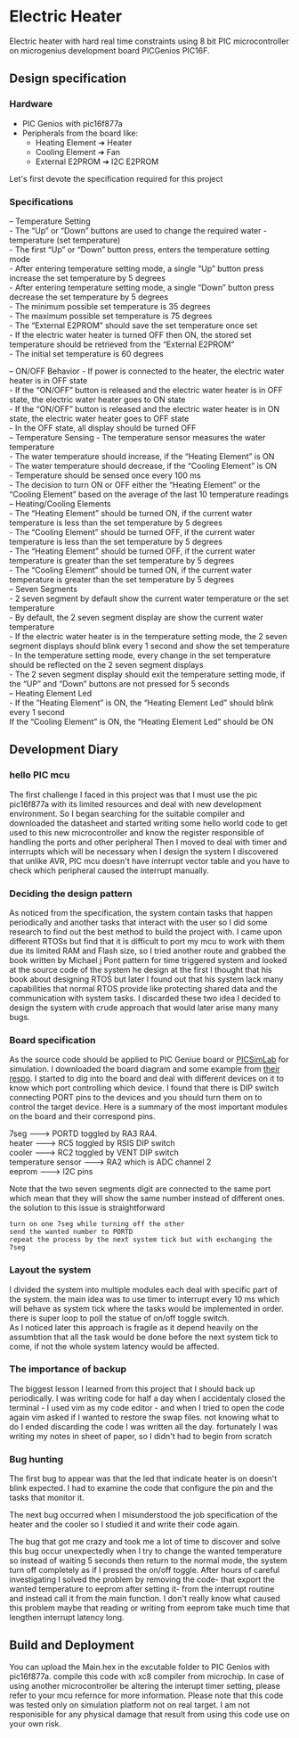 # Electric Heater 

Electric heater with hard real time constraints using 8 bit PIC microcontroller on microgenius development board PICGenios PIC16F.

## Design specification
### Hardware  
- PIC Genios with  pic16f877a
- Peripherals from the
board like:
    - Heating Element ➔ Heater
    - Cooling Element ➔ Fan
    - External E2PROM ➔ I2C E2PROM

Let's first devote the specification required for this project 
### Specifications
– Temperature Setting  
    - The “Up” or “Down” buttons are used to change the required water 
    - temperature (set temperature)  
    - The first “Up” or “Down” button press, enters the temperature setting mode  
    - After entering temperature setting mode, a single “Up” button press increase the set temperature by 5 degrees  
    - After entering temperature setting mode, a single “Down” button press decrease the set temperature by 5 degrees  
    - The minimum possible set temperature is 35 degrees  
    - The maximum possible set temperature is 75 degrees  
    - The “External E2PROM” should save the set temperature once set  
    - If the electric water heater is turned OFF then ON, the stored set temperature should be retrieved from the “External E2PROM”  
    - The initial set temperature is 60 degrees  

– ON/OFF Behavior 
    - If power is connected to the heater, the electric water heater is in OFF state  
    - If the “ON/OFF” button is released and the electric water heater is in OFF state, the electric water heater goes to ON state  
    - If the “ON/OFF” button is released and the electric water heater is in ON state, the electric water heater goes to OFF state  
    - In the OFF state, all display should be turned OFF  
– Temperature Sensing 
    - The temperature sensor measures the water temperature  
    - The water temperature should increase, if the “Heating Element” is ON  
    - The water temperature should decrease, if the “Cooling Element” is ON  
    - Temperature should be sensed once every 100 ms  
    - The decision to turn ON or OFF either the “Heating Element” or the “Cooling Element” based on the average of the last 10 temperature readings
– Heating/Cooling Elements   
    - The “Heating Element” should be turned ON, if the current water temperature is less than the set temperature by 5 degrees  
    - The “Cooling Element” should be turned OFF, if the current water temperature is less than the set temperature by 5 degrees  
    - The “Heating Element” should be turned OFF, if the current water temperature is greater than the set temperature by 5 degrees  
    - The “Cooling Element” should be turned ON, if the current water temperature is greater than the set temperature by 5 degrees  
– Seven Segments  
    - 2 seven segment by default show the current water temperature or the set temperature  
    - By default, the 2 seven segment display are show the current water temperature  
    - If the electric water heater is in the temperature setting mode, the 2 seven segment displays should blink every 1 second and show the set temperature  
    - In the temperature setting mode, every change in the set temperature should be reflected on the 2 seven segment displays  
    - The 2 seven segment display should exit the temperature setting mode, if the “UP” and “Down” buttons are not pressed for 5 seconds  
– Heating Element Led  
    - If the “Heating Element” is ON, the “Heating Element Led” should blink every 1 second  
    If the “Cooling Element” is ON, the “Heating Element Led” should be ON  
    
## Development Diary
### hello PIC  mcu

The first challenge I faced in this project was that I must use the pic pic16f877a with its limited resources and deal with new development environment. So I began searching for the suitable compiler and downloaded the datasheet and started writing some hello world code to get used to this new microcontroller and know the register responsible of handling the ports and other peripheral 
Then I moved to deal with timer and interrupts which will be necessary when I design the system I discovered that unlike AVR, PIC mcu doesn't have interrupt vector table and you have to check which peripheral caused the interrupt manually.




### Deciding the design pattern 
As noticed from the specification, the system contain tasks that happen periodically and another tasks that interact with the user
so I  did some research to find out the best method to build the project with. I came upon different RTOSs but find that it is difficult to port my mcu to work with them due its limited RAM and Flash size, so I tried another route and grabbed the book written by Michael j Pont pattern for time triggered system and looked at the source code of the system he design at the first I thought that his book about designing RTOS but later I found out that his system lack many capabilities that normal RTOS provide like protecting shared data and the communication with system tasks. 
I discarded these two idea I decided to design the system with crude approach that would later arise many many bugs.
### Board specification
As the source code should be applied to  PIC Geniue board or [PICSimLab](https://sourceforge.net/projects/picsim/) for simulation.
I downloaded the board diagram and some example from [their respo](https://lcgamboa.github.io/).
I started to dig into  the board and deal with different devices on it to know which port controlling which device. I found that there is DIP switch connecting PORT pins to the devices and you should turn them on to control the target device.
 Here is a summary of the most important modules on the board and their correspond pins.

7seg ---> PORTD  toggled by RA3 RA4. <br/>
heater ---> RC5  toggled by RSIS DIP switch <br/> 
cooler ---> RC2  toggled by VENT DIP switch <br/>
temperature sensor --->  RA2 which is ADC channel 2<br/>
eeprom ---> I2C pins

Note that the two seven segments digit are connected to the same port which mean that they will show the same number instead of different ones. <br/>
the solution to this issue is straightforward 
```
turn on one 7seg while turning off the other 
send the wanted number to PORTD 
repeat the process by the next system tick but with exchanging the 7seg
```
### Layout the system 
I divided the system into multiple modules each deal with specific part of the system. the main idea was to use timer to interrupt every 10 ms which will behave as system tick where the tasks would be implemented in order. there is super loop to poll the statue of on/off toggle switch. <br/>
As I noticed later this approach is fragile as it depend heavily on the assumbtion that all the task would be done before the next system tick to come, if not the whole system latency would be affected. 
### The importance of backup ##
The biggest lesson I learned from this project that I should back up periodically. I was writing code for half a day when I accidentaly closed the terminal - I used vim as my code editor - and when I tried to open the code again vim asked if I wanted to restore the swap files. not knowing what to do I ended discarding the code I was written all the day. fortunately I was writing my notes in sheet of paper, so I didn't had to begin from scratch
### Bug hunting
The first bug to appear was that the led that indicate heater is on doesn't blink expected. I had to examine the code that configure the pin and the tasks that monitor it.

The next bug occurred when I misunderstood the job specification of the heater and the cooler so I studied it and write their code again.

The bug that got me crazy and took me a lot of time to discover and solve this bug occur unexpectedly when I try to change the wanted temperature so instead of waiting 5 seconds then return to the normal mode, the system turn off completely as if I pressed the on/off toggle. 
After hours of careful investigating I solved the problem by removing the code- that export the wanted temperature to eeprom after setting it- from the interrupt routine and instead call it from the main function. I don't really know what caused this problem maybe that reading or writing from eeprom take much time that lengthen interrupt latency long.

## Build and Deployment
You can upload the Main.hex in the excutable folder to PIC Genios with  pic16f877a. 
compile this code with xc8 compiler from microchip. 
In case of using another microcontroller be altering the interupt timer setting, please refer to your mcu refernce for more information. 
Please note that this code was tested only on simulation platform not on real target. I am not responisible for any physical damage that result from using this code use on your own risk.
